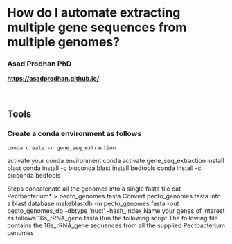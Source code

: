 # **How do I automate extracting multiple gene sequences from multiple genomes?** <br />


### **Asad Prodhan PhD** 

**https://asadprodhan.github.io/**

<br />


## **Tools**

### Create a conda environment as follows


```
conda create -n gene_seq_extraction
```


activate your conda environment
conda activate gene_seq_extraction
install blast 
conda install -c bioconda blast
install bedtools
conda install -c bioconda bedtools

Steps
concatenate all the genomes into a single fasta file
cat Pectbacterium* > pecto_genomes.fasta
Convert pecto_genomes.fasta into a blast database
makeblastdb -in pecto_genomes.fasta -out pecto_genomes_db -dbtype 'nucl' -hash_index
Name your genes of interest as follows
16s_rRNA_gene.fasta
Run the following script
The following file contains the 16s_rRNA_gene sequences from all the supplied Pectbacterium genomes  

